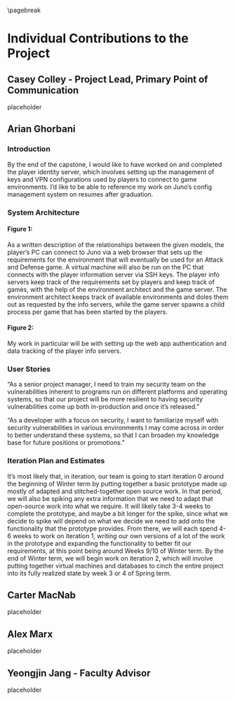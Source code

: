 \pagebreak

# Individual Contributions to the Project

## Casey Colley - Project Lead, Primary Point of Communication

placeholder

## Arian Ghorbani

### Introduction

By the end of the capstone, I would like to have worked on and completed the player identity server, which involves setting up the management of keys and VPN configurations used by players to connect to game environments. I’d like to be able to reference my work on Juno’s config management system on resumes after graduation.

### System Architecture

#### Figure 1:

As a written description of the relationships between the given models, the player’s PC can connect to Juno via a web browser that sets up the requirements for the environment that will eventually be used for an Attack and Defense game. A virtual machine will also be run on the PC that connects with the player information server via SSH keys. The player info servers keep track of the requirements set by players and keep track of games, with the help of the environment architect and the game server. The environment architect keeps track of available environments and doles them out as requested by the info servers, while the game server spawns a child process per game that has been started by the players.


#### Figure 2:

My work in particular will be with setting up the web app authentication and data tracking of the player info servers.

### User Stories
“As a senior project manager, I need to train my security team on the vulnerabilities inherent to programs run on different platforms and operating systems, so that our project will be more resilient to having security vulnerabilities come up both in-production and once it’s released.”

“As a developer with a focus on security, I want to familiarize myself with security vulnerabilities in various environments I may come across in order to better understand these systems, so that I can broaden my knowledge base for future positions or promotions.”

### Iteration Plan and Estimates
It’s most likely that, in iteration, our team is going to start iteration 0 around the beginning of Winter term by putting together a basic prototype made up mostly of adapted and stitched-together open source work. In that period, we will also be spiking any extra information that we need to adapt that open-source work into what we require. It will likely take 3-4 weeks to complete the prototype, and maybe a bit longer for the spike, since what we decide to spike will depend on what we decide we need to add onto the functionality that the prototype provides. From there, we will each spend 4-6 weeks to work on iteration 1, writing our own versions of a lot of the work in the prototype and expanding the functionality to better fit our requirements, at this point being around Weeks 9/10 of Winter term. By the end of Winter term, we will begin work on iteration 2, which will involve putting together virtual machines and databases to cinch the entire project into its fully realized state by week 3 or 4 of Spring term.


## Carter MacNab

placeholder

## Alex Marx

placeholder

## Yeongjin Jang - Faculty Advisor

placeholder
